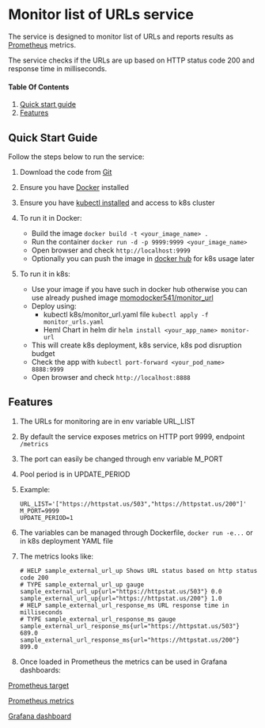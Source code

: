 # Monitor list of URLs service

The service is designed to monitor list of URLs and reports results as [Prometheus](https://https://prometheus.io/) metrics.

The service checks if the URLs are up based on HTTP status code 200 and response time in milliseconds.

#### Table Of Contents

1. [Quick start guide](#quick-start-guide)
2. [Features](#features)

## Quick Start Guide

Follow the steps below to run the service:

1. Download the code from [Git](https://github.com/masterhub541/monitor_urls)
2. Ensure you have [Docker](https://docs.docker.com/get-docker/) installed
3. Ensure you have [kubectl installed](https://kubernetes.io/docs/tasks/tools/) and access to k8s cluster
4. To run it in Docker:

   * Build the image `docker build -t <your_image_name> .`
   * Run the container `docker run -d -p 9999:9999 <your_image_name>`
   * Open browser and check `http://localhost:9999`
   * Optionally you can push the image in [docker hub](https://hub.docker.com/) for k8s usage later
5. To run it in k8s:

   * Use your image if you have such in docker hub otherwise you can use already pushed image [momodocker541/monitor_url](https://hub.docker.com/u/momodocker541)
   * Deploy using:
     * kubectl k8s/monitor_url.yaml file `kubectl apply -f monitor_urls.yaml`
     * Heml Chart in helm dir `helm install <your_app_name> monitor-url`
   * This will create k8s deployment, k8s service, k8s pod disruption budget
   * Check the app with `kubectl port-forward <your_pod_name> 8888:9999`
   * Open browser and check `http://localhost:8888`

## Features

1. The URLs for monitoring are in env variable URL_LIST
2. By default the service exposes metrics on HTTP port 9999, endpoint `/metrics`
3. The port can easily be changed through env variable M_PORT
4. Pool period is in UPDATE_PERIOD
5. Example:

   ```
   URL_LIST='["https://httpstat.us/503","https://httpstat.us/200"]'
   M_PORT=9999
   UPDATE_PERIOD=1
   ```
6. The variables can be managed through Dockerfile, `docker run -e...` or in k8s deployment YAML file
7. The metrics looks like:

   ```
   # HELP sample_external_url_up Shows URL status based on http status code 200
   # TYPE sample_external_url_up gauge
   sample_external_url_up{url="https://httpstat.us/503"} 0.0
   sample_external_url_up{url="https://httpstat.us/200"} 1.0
   # HELP sample_external_url_response_ms URL response time in milliseconds
   # TYPE sample_external_url_response_ms gauge
   sample_external_url_response_ms{url="https://httpstat.us/503"} 689.0
   sample_external_url_response_ms{url="https://httpstat.us/200"} 899.0
   ```
8. Once loaded in Prometheus the metrics can be used in Grafana dashboards:

[Prometheus target](https://github.com/masterhub541/monitor_urls/blob/main/pics/Prometheus_target.png)

[Prometheus metrics](https://github.com/masterhub541/monitor_urls/blob/main/pics/Prometheus_metrics.png)

[Grafana dashboard](https://github.com/masterhub541/monitor_urls/blob/main/pics/Grafana_dashboard.png)
